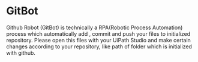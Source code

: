 # GitBot
Github Robot (GitBot) is technically a RPA(Robotic Process Automation) process which automatically add , commit and push your files to initialized repository.
Please open this files with your UiPath Studio and make certain changes according to your repository, like path of folder which is initialized with github.
